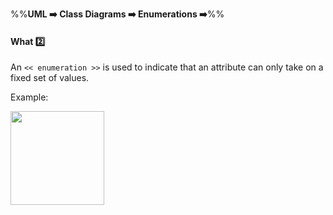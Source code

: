 <link rel="stylesheet" href="{{baseUrl}}/css/textbook.css">

<div class="website-content">

%%**UML :arrow_right: Class Diagrams :arrow_right: Enumerations :arrow_right:**%%

#### What :two:

<div id="main">

An `<< enumeration >>` is used to indicate that an attribute can only take on a fixed set of values.

<tip-box>

Example:

<img src="{{baseUrl}}/uml/classDiagrams/enumerations/what/images/playerTurn.png" height="150" />
<p/>

</tip-box>

</div>
</div>
